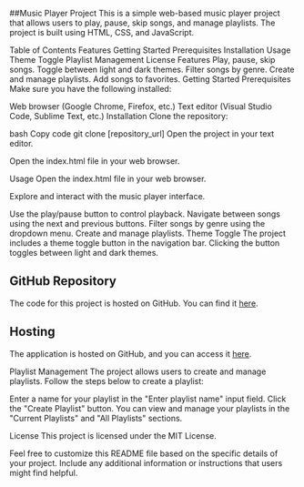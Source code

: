 ##Music Player Project
This is a simple web-based music player project that allows users to play, pause, skip songs, and manage playlists. The project is built using HTML, CSS, and JavaScript.

Table of Contents
Features
Getting Started
Prerequisites
Installation
Usage
Theme Toggle
Playlist Management
License
Features
Play, pause, skip songs.
Toggle between light and dark themes.
Filter songs by genre.
Create and manage playlists.
Add songs to favorites.
Getting Started
Prerequisites
Make sure you have the following installed:

Web browser (Google Chrome, Firefox, etc.)
Text editor (Visual Studio Code, Sublime Text, etc.)
Installation
Clone the repository:

bash
Copy code
git clone [repository_url]
Open the project in your text editor.

Open the index.html file in your web browser.

Usage
Open the index.html file in your web browser.

Explore and interact with the music player interface.

Use the play/pause button to control playback.
Navigate between songs using the next and previous buttons.
Filter songs by genre using the dropdown menu.
Create and manage playlists.
Theme Toggle
The project includes a theme toggle button in the navigation bar. Clicking the button toggles between light and dark themes.


## GitHub Repository

The code for this project is hosted on GitHub. You can find it [here](https://github.com/Ananthuak16/music-player-CN-with-JS.git).

## Hosting

The application is hosted on GitHub, and you can access it [here](https://ananthuak16.github.io/music-player-CN-with-JS/).



Playlist Management
The project allows users to create and manage playlists. Follow the steps below to create a playlist:

Enter a name for your playlist in the "Enter playlist name" input field.
Click the "Create Playlist" button.
You can view and manage your playlists in the "Current Playlists" and "All Playlists" sections.

License
This project is licensed under the MIT License.

Feel free to customize this README file based on the specific details of your project. Include any additional information or instructions that users might find helpful.
